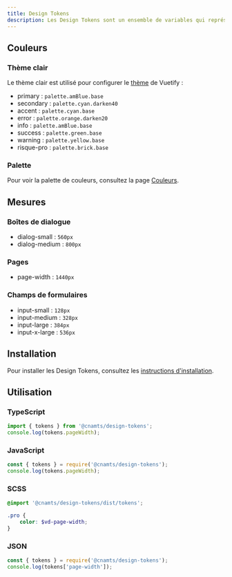 ```yaml
---
title: Design Tokens
description: Les Design Tokens sont un ensemble de variables qui représentent les décisions de Design et remplacent les valeurs statiques dans le code.
---
```


## Couleurs

### Thème clair

Le thème clair est utilisé pour configurer le [thème](https://vuetifyjs.com/en/features/theme/) de Vuetify :

- primary : `palette.amBlue.base`
- secondary : `palette.cyan.darken40`
- accent : `palette.cyan.base`
- error : `palette.orange.darken20`
- info : `palette.amBlue.base`
- success : `palette.green.base`
- warning : `palette.yellow.base`
- risque-pro : `palette.brick.base`

### Palette

Pour voir la palette de couleurs, consultez la page [Couleurs](/fondamentaux/couleurs).

## Mesures

### Boîtes de dialogue

- dialog-small : `560px`
- dialog-medium : `800px`

### Pages

- page-width : `1440px`

### Champs de formulaires

- input-small : `128px`
- input-medium : `328px`
- input-large : `384px`
- input-x-large : `536px`

## Installation

Pour installer les Design Tokens, consultez les [instructions d'installation](/demarrer/installation#composants/design-tokens).

## Utilisation

### TypeScript

```ts
import { tokens } from '@cnamts/design-tokens';
console.log(tokens.pageWidth);
```

### JavaScript

```js
const { tokens } = require('@cnamts/design-tokens');
console.log(tokens.pageWidth);
```

### SCSS

```scss
@import '@cnamts/design-tokens/dist/tokens';

.pro {
	color: $vd-page-width;
}
```

### JSON

```js
const { tokens } = require('@cnamts/design-tokens');
console.log(tokens['page-width']);
```
